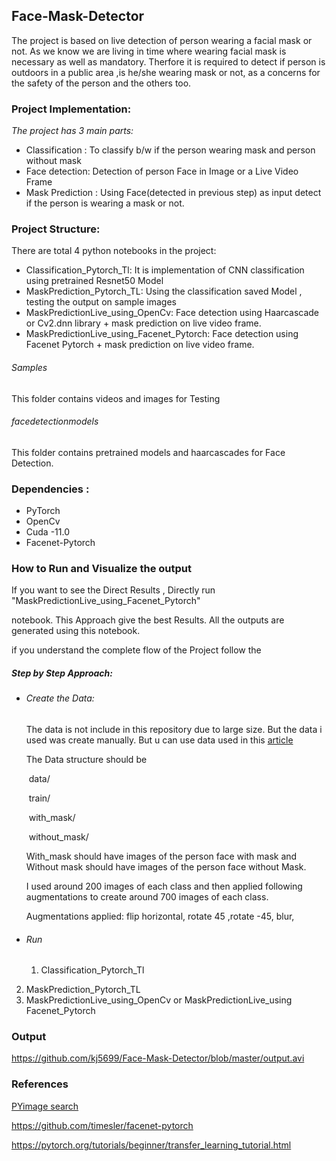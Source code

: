 ## Face-Mask-Detector

The project is based on live detection of person wearing a facial mask or not.
As we know we are living in time where wearing facial mask is necessary as well
as mandatory. Therfore it is required to detect if person is outdoors in a public area 
,is he/she wearing mask or not, as a concerns for the safety of the person and the others
too.

 



### Project Implementation:
*The project has 3 main parts:*

- Classification :  To classify b/w if the person wearing mask and person without mask
- Face detection: Detection of person Face in Image or a Live Video Frame
- Mask Prediction : Using Face(detected in previous step) as input detect if the person is wearing a mask or not.





### Project Structure:

There are total 4 python notebooks in the project:

- Classification_Pytorch_Tl: It is implementation of CNN classification using pretrained Resnet50 Model
- MaskPrediction_Pytorch_TL: Using the classification saved Model , testing the output on sample images
- MaskPredictionLive_using_OpenCv: Face detection using Haarcascade or Cv2.dnn library + mask prediction on live video frame.
- MaskPredictionLive_using_Facenet_Pytorch: Face detection using Facenet Pytorch + mask prediction on live video frame.

###### Samples 

This folder contains videos and images for Testing

###### facedetectionmodels

This folder contains pretrained models and haarcascades for Face Detection.





### Dependencies :

- PyTorch
- OpenCv
- Cuda -11.0
- Facenet-Pytorch





### How to Run and Visualize the output

If you want to see the Direct Results , Directly  run  "MaskPredictionLive_using_Facenet_Pytorch"

notebook.  This Approach give the best Results. All the outputs are generated using this notebook.



if you understand the complete flow of the Project follow the 

##### Step by Step Approach:

- ###### Create the Data:

  The data is not include in this repository due to large size. But the data i used was create manually. But u can use data used in this [article](https://www.pyimagesearch.com/2020/05/04/covid-19-face-mask-detector-with-opencv-keras-tensorflow-and-deep-learning/)

  The Data structure should be 

  ​			data/

  ​					train/

  ​							with_mask/

  ​							without_mask/

  

  With_mask should have images of the person  face with mask and Without mask should have images of the person face without Mask.

  I used around 200 images of each class and then applied following augmentations to create around 700 images of each class.

  Augmentations applied:  flip horizontal, rotate 45 ,rotate -45, blur, 

  

- ###### Run

  1. Classification_Pytorch_Tl
2. MaskPrediction_Pytorch_TL
  3. MaskPredictionLive_using_OpenCv   or MaskPredictionLive_using Facenet_Pytorch



### Output

https://github.com/kj5699/Face-Mask-Detector/blob/master/output.avi







### References 

[PYimage search](https://www.pyimagesearch.com/2020/05/04/covid-19-face-mask-detector-with-opencv-keras-tensorflow-and-deep-learning/)

https://github.com/timesler/facenet-pytorch

https://pytorch.org/tutorials/beginner/transfer_learning_tutorial.html



















